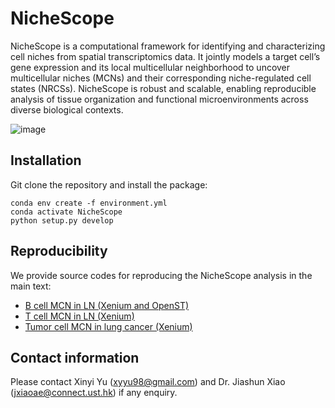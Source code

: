 # NicheScope
NicheScope is a computational framework for identifying and characterizing cell niches from spatial transcriptomics data. It jointly models a target cell’s gene expression and its local multicellular neighborhood to uncover multicellular niches (MCNs) and their corresponding niche-regulated cell states (NRCSs). NicheScope is robust and scalable, enabling reproducible analysis of tissue organization and functional microenvironments across diverse biological contexts.

![image](https://github.com/xinyiyu/IBSEP/blob/main/nichescope_demo.jpg)

## Installation
Git clone the repository and install the package:
```
conda env create -f environment.yml
conda activate NicheScope
python setup.py develop
```

## Reproducibility
We provide source codes for reproducing the NicheScope analysis in the main text:
* [B cell MCN in LN (Xenium and OpenST)](https://github.com/xinyiyu/NicheScope/blob/main/notebooks/Xenium_OpenST_LN_B.ipynb)
* [T cell MCN in LN (Xenium)](https://github.com/xinyiyu/NicheScope/blob/main/notebooks/Xenium_LN_T.ipynb)
* [Tumor cell MCN in lung cancer (Xenium)](https://github.com/xinyiyu/NicheScope/blob/main/notebooks/Xenium_lung_tumor.ipynb)
<!-- * [TLS and stromal cell MCN in lung cancer (Xenium)](https://github.com/xinyiyu/NicheScope/blob/main/notebooks/Xenium_lung_TLS_stromal.ipynb)
 -->
## Contact information
Please contact Xinyi Yu (xyyu98@gmail.com) and Dr. Jiashun Xiao (jxiaoae@connect.ust.hk) if any enquiry.
